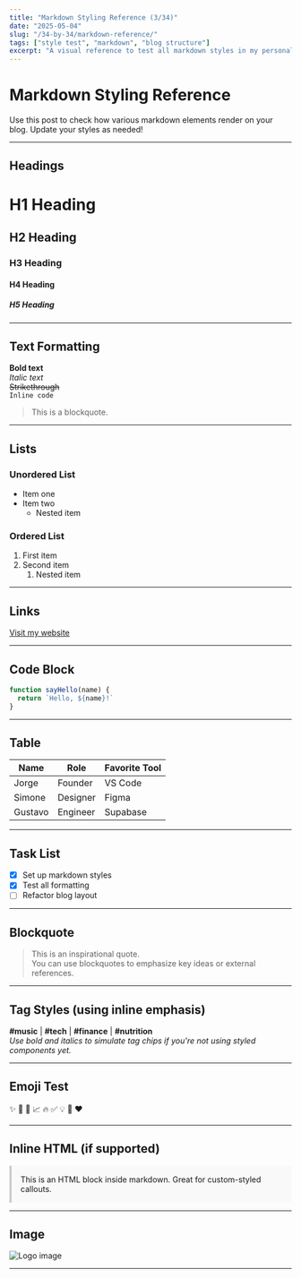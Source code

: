 ```yaml
---
title: "Markdown Styling Reference (3/34)"
date: "2025-05-04"
slug: "/34-by-34/markdown-reference/"
tags: ["style test", "markdown", "blog structure"]
excerpt: "A visual reference to test all markdown styles in my personal blog."
---
```


# Markdown Styling Reference

Use this post to check how various markdown elements render on your blog. Update your styles as needed!

---

## Headings

# H1 Heading

## H2 Heading

### H3 Heading

#### H4 Heading

##### H5 Heading

---

## Text Formatting

**Bold text**  
_Italic text_  
~~Strikethrough~~  
`Inline code`

> This is a blockquote.

---

## Lists

### Unordered List

- Item one
- Item two
  - Nested item

### Ordered List

1. First item
2. Second item
   1. Nested item

---

## Links

[Visit my website](https://jorgeviramontes.com)

---

## Code Block

```js
function sayHello(name) {
  return `Hello, ${name}!`
}
```

---

## Table

| Name    | Role     | Favorite Tool |
| ------- | -------- | ------------- |
| Jorge   | Founder  | VS Code       |
| Simone  | Designer | Figma         |
| Gustavo | Engineer | Supabase      |

---

## Task List

- [x] Set up markdown styles
- [x] Test all formatting
- [ ] Refactor blog layout

---

## Blockquote

> This is an inspirational quote.  
> You can use blockquotes to emphasize key ideas or external references.

---

## Tag Styles (using inline emphasis)

**#music** | **#tech** | **#finance** | **#nutrition**  
_Use bold and italics to simulate tag chips if you're not using styled components yet._

---

## Emoji Test

✨ 🎸 🧠 📈 🔥 ✅ 💡 🚀 ❤️

---

## Inline HTML (if supported)

<div style="background-color: #f9f9f9; padding: 1rem; border-left: 4px solid #ccc;">
  This is an HTML block inside markdown. Great for custom-styled callouts.
</div>

---

## Image

![Logo image](/images/jv.png)

---
